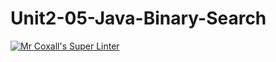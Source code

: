 # Unit2-05-Java-Binary-Search
[![Mr Coxall's Super Linter](https://github.com/ICS4U-Programming-ValI/Unit2-05-Java-Binary-Search/workflows/Mr%20Coxall's%20Super%20Linter/badge.svg)](https://github.com/ICS4U-Programming-ValI/Unit2-05-Java-Binary-Search/actions/)
